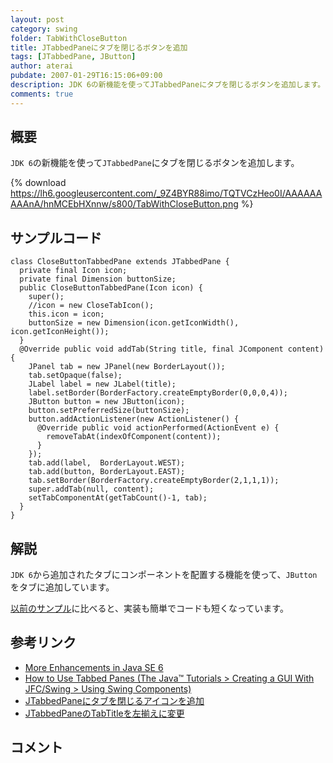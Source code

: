 ```yaml
---
layout: post
category: swing
folder: TabWithCloseButton
title: JTabbedPaneにタブを閉じるボタンを追加
tags: [JTabbedPane, JButton]
author: aterai
pubdate: 2007-01-29T16:15:06+09:00
description: JDK 6の新機能を使ってJTabbedPaneにタブを閉じるボタンを追加します。
comments: true
---
```

## 概要
`JDK 6`の新機能を使って`JTabbedPane`にタブを閉じるボタンを追加します。

{% download https://lh6.googleusercontent.com/_9Z4BYR88imo/TQTVCzHeo0I/AAAAAAAAAnA/hnMCEbHXnnw/s800/TabWithCloseButton.png %}

## サンプルコード
<pre class="prettyprint"><code>class CloseButtonTabbedPane extends JTabbedPane {
  private final Icon icon;
  private final Dimension buttonSize;
  public CloseButtonTabbedPane(Icon icon) {
    super();
    //icon = new CloseTabIcon();
    this.icon = icon;
    buttonSize = new Dimension(icon.getIconWidth(), icon.getIconHeight());
  }
  @Override public void addTab(String title, final JComponent content) {
    JPanel tab = new JPanel(new BorderLayout());
    tab.setOpaque(false);
    JLabel label = new JLabel(title);
    label.setBorder(BorderFactory.createEmptyBorder(0,0,0,4));
    JButton button = new JButton(icon);
    button.setPreferredSize(buttonSize);
    button.addActionListener(new ActionListener() {
      @Override public void actionPerformed(ActionEvent e) {
        removeTabAt(indexOfComponent(content));
      }
    });
    tab.add(label,  BorderLayout.WEST);
    tab.add(button, BorderLayout.EAST);
    tab.setBorder(BorderFactory.createEmptyBorder(2,1,1,1));
    super.addTab(null, content);
    setTabComponentAt(getTabCount()-1, tab);
  }
}
</code></pre>

## 解説
`JDK 6`から追加されたタブにコンポーネントを配置する機能を使って、`JButton`をタブに追加しています。

[以前のサンプル](http://ateraimemo.com/Swing/TabWithCloseIcon.html)に比べると、実装も簡単でコードも短くなっています。

## 参考リンク
- [More Enhancements in Java SE 6](http://www.oracle.com/technetwork/articles/javase/index-135776.html)
- [How to Use Tabbed Panes (The Java™ Tutorials > Creating a GUI With JFC/Swing > Using Swing Components)](http://docs.oracle.com/javase/tutorial/uiswing/components/tabbedpane.html)
- [JTabbedPaneにタブを閉じるアイコンを追加](http://ateraimemo.com/Swing/TabWithCloseIcon.html)
- [JTabbedPaneのTabTitleを左揃えに変更](http://ateraimemo.com/Swing/TabTitleAlignment.html)

<!-- dummy comment line for breaking list -->

## コメント
